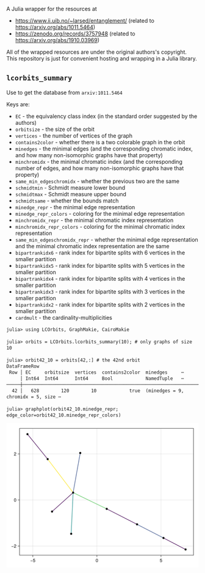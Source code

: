 A Julia wrapper for the resources at

- https://www.ii.uib.no/~larsed/entanglement/ (related to https://arxiv.org/abs/1011.5464)
- https://zenodo.org/records/3757948 (related to https://arxiv.org/abs/1910.03969)


All of the wrapped resources are under the original authors's copyright.
This repository is just for convenient hosting and wrapping in a Julia library.

## `lcorbits_summary`

Use to get the database from `arxiv:1011.5464`

Keys are:

- `EC` - the equivalency class index (in the standard order suggested by the authors)
- `orbitsize` - the size of the orbit
- `vertices` - the number of vertices of the graph
- `contains2color` - whether there is a two colorable graph in the orbit
- `minedges` - the minimal edges (and the corresponding chromatic index, and how many non-isomorphic graphs have that property)
- `minchromidx` - the minimal chromatic index (and the corresponding number of edges, and how many non-isomorphic graphs have that property)
- `same_min_edgeschromidx` - whether the previous two are the same
- `schmidtmin` - Schmidt measure lower bound
- `schmidtmax` - Schmidt measure upper bound
- `schmidtsame` - whether the bounds match
- `minedge_repr` - the minimal edge representation
- `minedge_repr_colors` - coloring for the minimal edge representation
- `minchromidx_repr` - the minimal chromatic index representation
- `minchromidx_repr_colors` - coloring for the minimal chromatic index representation
- `same_min_edgeschromidx_repr` - whether the minimal edge representation and the minimal chromatic index representation are the same
- `bipartrankidx6` - rank index for bipartite splits with 6 vertices in the smaller partition
- `bipartrankidx5` - rank index for bipartite splits with 5 vertices in the smaller partition
- `bipartrankidx4` - rank index for bipartite splits with 4 vertices in the smaller partition
- `bipartrankidx3` - rank index for bipartite splits with 3 vertices in the smaller partition
- `bipartrankidx2` - rank index for bipartite splits with 2 vertices in the smaller partition
- `cardmult` - the cardinality-multiplicities


```julia-repr
julia> using LCOrbits, GraphMakie, CairoMakie

julia> orbits = LCOrbits.lcorbits_summary(10); # only graphs of size 10

julia> orbit42_10 = orbits[42,:] # the 42nd orbit
DataFrameRow
 Row │ EC     orbitsize  vertices  contains2color  minedges     ⋯
     │ Int64  Int64      Int64     Bool            NamedTuple   ⋯
─────┼────────────────────────────────────────────────────────────────────────────────
  42 │   628        120        10            true  (minedges = 9, chromidx = 5, size ⋯

julia> graphplot(orbit42_10.minedge_repr; edge_color=orbit42_10.minedge_repr_colors)
```

![](./docs/src/graphplot.png)